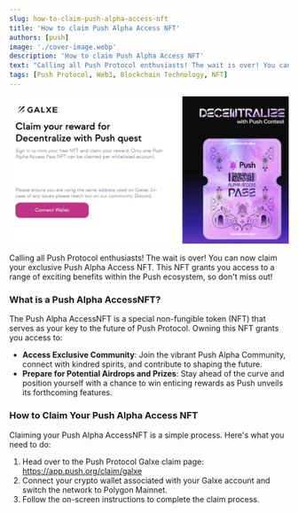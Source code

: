 ```yaml
---
slug: how-to-claim-push-alpha-access-nft
title: 'How to claim Push Alpha Access NFT'
authors: [push]
image: './cover-image.webp'
description: 'How to claim Push Alpha Access NFT'
text: "Calling all Push Protocol enthusiasts! The wait is over! You can now claim your exclusive Push Alpha Access NFT. This NFT grants you access to a range of exciting benefits within the Push ecosystem, so don't miss out!."
tags: [Push Protocol, Web3, Blockchain Technology, NFT]
---
```


![Cover Image of How to claim Push Alpha Access NFT](./cover-image.webp)

<!--truncate-->

Calling all Push Protocol enthusiasts! The wait is over! You can now claim your exclusive Push Alpha Access NFT. This NFT grants you access to a range of exciting benefits within the Push ecosystem, so don't miss out!

### What is a Push Alpha AccessNFT?

The Push Alpha AccessNFT is a special non-fungible token (NFT) that serves as your key to the future of Push Protocol. Owning this NFT grants you access to:

- <b>Access Exclusive Community</b>: Join the vibrant Push Alpha Community, connect with kindred spirits, and contribute to shaping the future.
- <b>Prepare for Potential Airdrops and Prizes</b>: Stay ahead of the curve and position yourself with a chance to win enticing rewards as Push unveils its forthcoming features.

### How to Claim Your Push Alpha Access NFT

Claiming your Push Alpha AccessNFT is a simple process. Here's what you need to do:

1. Head over to the Push Protocol Galxe claim page: https://app.push.org/claim/galxe
2. Connect your crypto wallet associated with your Galxe account and switch the network to Polygon Mainnet.
3. Follow the on-screen instructions to complete the claim process.
